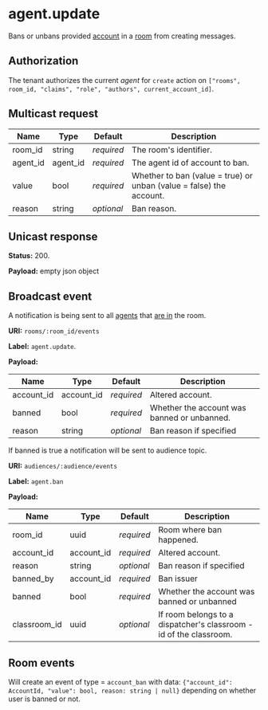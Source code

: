 # agent.update

Bans or unbans provided [account](../agent.md#agent) in a [room](../room.md#room) from creating messages.

## Authorization

The tenant authorizes the current _agent_ for `create` action on `["rooms", room_id, "claims", "role", "authors", current_account_id]`.

## Multicast request

Name             | Type                 | Default    | Description
---------------- | -------------------- | ---------- | ------------------
room_id          | string               | _required_ | The room's identifier.
agent_id         | agent_id             | _required_ | The agent id of account to ban.
value            | bool                 | _required_ | Whether to ban (value = true) or unban (value = false) the account.
reason           | string               | _optional_ | Ban reason.

## Unicast response

**Status:** 200.

**Payload:** empty json object


## Broadcast event

A notification is being sent to all [agents](../agent.md#agent) that
[are in](../room/enter.md) the room.

**URI:** `rooms/:room_id/events`

**Label:** `agent.update`.

**Payload:**

Name             | Type        | Default    | Description
---------------- | ----------- | ---------- | -----------------------------------
account_id       | account_id  | _required_ | Altered account.
banned           | bool        | _required_ | Whether the account was banned or unbanned.
reason           | string      | _optional_ | Ban reason if specified

If banned is true a notification will be sent to audience topic.

**URI:** `audiences/:audience/events`

**Label:** `agent.ban`

**Payload:**

Name             | Type        | Default    | Description
---------------- | ----------- | ---------- | -----------------------------------
room_id          | uuid        | _required_ | Room where ban happened.
account_id       | account_id  | _required_ | Altered account.
reason           | string      | _optional_ | Ban reason if specified
banned_by        | account_id  | _required_ | Ban issuer
banned           | bool        | _required_ | Whether the account was banned or unbanned
classroom_id     | uuid        | _optional_ | If room belongs to a dispatcher's classroom - id of the classroom.

## Room events

Will create an event of type = `account_ban` with data: `{"account_id": AccountId, "value": bool, reason: string | null}` depending on whether user is banned or not.
